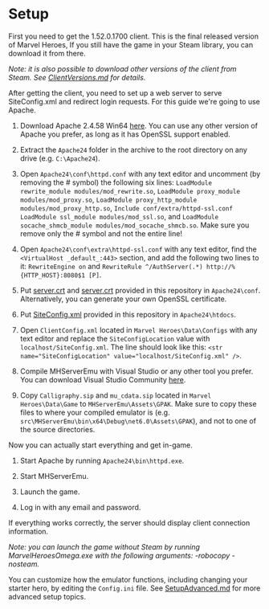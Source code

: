 # Setup

First you need to get the 1.52.0.1700 client. This is the final released version of Marvel Heroes, If you still have the game in your Steam library, you can download it from there.

*Note: it is also possible to download other versions of the client from Steam. See [ClientVersions.md](./ClientVersions.md) for details.*

After getting the client, you need to set up a web server to serve SiteConfig.xml and redirect login requests. For this guide we're going to use Apache.

1. Download Apache 2.4.58 Win64 [here](https://www.apachelounge.com/download/). You can use any other version of Apache you prefer, as long as it has OpenSSL support enabled.

2. Extract the ```Apache24``` folder in the archive to the root directory on any drive (e.g. ```C:\Apache24```).

3. Open `Apache24\conf\httpd.conf` with any text editor and uncomment (by removing the # symbol) the following six lines: `LoadModule rewrite_module modules/mod_rewrite.so`, `LoadModule proxy_module modules/mod_proxy.so`,  `LoadModule proxy_http_module modules/mod_proxy_http.so`, `Include conf/extra/httpd-ssl.conf` `LoadModule ssl_module modules/mod_ssl.so`, and `LoadModule socache_shmcb_module modules/mod_socache_shmcb.so`. Make sure you remove only the # symbol and not the entire line!

4. Open ```Apache24\conf\extra\httpd-ssl.conf``` with any text editor, find the `<VirtualHost _default_:443>` section, and add the following two lines to it:
   `RewriteEngine on` and `RewriteRule ^/AuthServer(.*) http://%{HTTP_HOST}:8080$1 [P]`.

5. Put [server.crt](./../assets/ssl/server.crt) and [server.crt](./../assets/ssl/server.key) provided in this repository in `Apache24\conf`. Alternatively, you can generate your own OpenSSL certificate.

6. Put [SiteConfig.xml](./../assets/SiteConfig.xml) provided in this repository in ```Apache24\htdocs```.

7. Open ```ClientConfig.xml``` located in ```Marvel Heroes\Data\Configs``` with any text editor and replace the ```SiteConfigLocation``` value with ```localhost/SiteConfig.xml```. The line should look like this: `<str name="SiteConfigLocation" value="localhost/SiteConfig.xml" />`.

8. Compile MHServerEmu with Visual Studio or any other tool you prefer. You can download Visual Studio Community [here](https://visualstudio.microsoft.com/vs/community/).

9. Copy `Calligraphy.sip` and `mu_cdata.sip` located in `Marvel Heroes\Data\Game` to `MHServerEmu\Assets\GPAK`. Make sure to copy these files to where your compiled emulator is (e.g. `src\MHServerEmu\bin\x64\Debug\net6.0\Assets\GPAK`), and not to one of the source directories.

Now you can actually start everything and get in-game.

1. Start Apache by running ```Apache24\bin\httpd.exe```.

2. Start MHServerEmu.

3. Launch the game.

4. Log in with any email and password.

If everything works correctly, the server should display client connection information.

*Note: you can launch the game without Steam by running MarvelHeroesOmega.exe with the following arguments: -robocopy -nosteam.*

You can customize how the emulator functions, including changing your starter hero, by editing the `Config.ini` file. See [SetupAdvanced.md](./SetupAdvanced.md) for more advanced setup topics.
